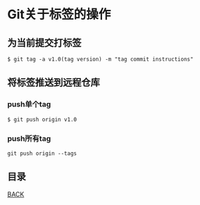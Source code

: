 # Git关于标签的操作

## 为当前提交打标签

```shell script
$ git tag -a v1.0(tag version) -m "tag commit instructions"
```

## 将标签推送到远程仓库

### push单个tag

```shell script
$ git push origin v1.0
```

### push所有tag

```shell script
git push origin --tags
```


## 目录
[BACK](../../README.md)

